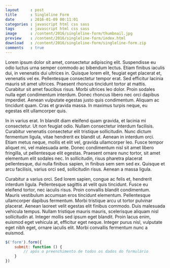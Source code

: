 ```yaml
---
layout     : post
title      : Singleline Form
date       : 2016-01-09 00:11:01
categories : javascript html css sass
tags       : javascript html css sass
image      : /content/2016/singleline-form/thumbnail.jpg
preview    : /content/2016/singleline-form/index.html
download   : /content/2016/singleline-form/singleline-form.zip
comments   : true
---
```


Lorem ipsum dolor sit amet, consectetur adipiscing elit. Suspendisse eu odio luctus urna semper commodo ac bibendum lectus. Etiam finibus iaculis dui, in venenatis dui ultrices in. Quisque lorem elit, feugiat eget placerat et, venenatis vel ex. Pellentesque consectetur tempor erat. Sed efficitur lacinia mauris sit amet ultrices. Praesent rhoncus tincidunt tortor at mattis. Curabitur sit amet faucibus risus. Morbi ultrices leo dolor. Proin sodales nulla eget condimentum interdum. Donec rhoncus libero nec orci dapibus imperdiet. Aenean vulputate egestas justo quis condimentum. Aliquam ac tincidunt quam. Cras et gravida massa. In maximus turpis neque, eu egestas elit ullamcorper quis.

In in varius erat. In blandit diam eleifend quam gravida, et lacinia mi consectetur. Ut non feugiat odio. Nullam consectetur interdum facilisis. Curabitur venenatis consectetur elit tristique sollicitudin. Nunc dictum fermentum ligula, vitae hendrerit ex blandit ut. Aenean in interdum orci. Etiam metus neque, mollis et elit vel, gravida ullamcorper leo. Fusce tempor aliquet mi, vel malesuada ante. Donec condimentum nisl sit amet libero fringilla, ut pellentesque elit egestas. Praesent ornare nunc tortor, sit amet elementum elit sodales nec. In sollicitudin, risus pharetra placerat pellentesque, dui nulla finibus sapien, in finibus sem sem sed ex. Quisque et arcu facilisis, varius orci sed, sollicitudin risus. Aenean a massa ligula.

Curabitur a varius orci. Sed lorem sapien, congue ac felis et, hendrerit interdum ligula. Pellentesque sagittis at velit quis tincidunt. Fusce eu eleifend tortor, nec iaculis risus. Proin convallis blandit condimentum. Mauris vestibulum accumsan eros tincidunt elementum. Pellentesque ullamcorper dapibus fermentum. Morbi tristique arcu ut tortor pulvinar placerat. Aenean laoreet velit egestas elit finibus commodo. Duis malesuada vehicula tempus. Nullam tristique mauris mauris, scelerisque aliquam nisl sollicitudin at. Integer mollis sed ipsum eget blandit. Proin lacus enim, euismod eget vehicula at, efficitur eget neque. Integer purus nisl, vulputate eget nibh eget, ornare iaculis elit. Morbi convallis fermentum nunc a euismod.

```js
$('form').form({
	submit: function () {
		// após o preenchimento de todos os dados do formulário
	}
})
```
